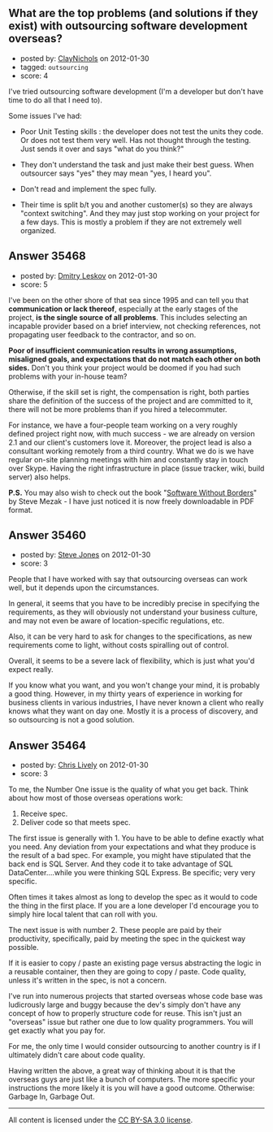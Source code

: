 ## What are the top problems (and solutions if they exist) with outsourcing software development overseas?

- posted by: [ClayNichols](https://stackexchange.com/users/-1/3534-claynichols) on 2012-01-30
- tagged: `outsourcing`
- score: 4


I've tried outsourcing software development (I'm a developer but don't have time to do all that I need to).

Some issues I've had:

* Poor Unit Testing skills : the developer does not test the units they code. Or does not test them very well. Has not thought through the testing. Just sends it over and says "what do you think?"

*  They don't understand the task and just make their best guess. When outsourcer says "yes" they may mean "yes, I heard you".

*  Don't read and implement the spec fully.
*  Their time is split b/t you and another customer(s) so they are always "context switching". And they may just stop working on your project for a few days. This is mostly a problem if they are not extremely well organized.



## Answer 35468

- posted by: [Dmitry Leskov](https://stackexchange.com/users/-1/2093-dmitry-leskov) on 2012-01-30
- score: 5

I've been on the other shore of that sea since 1995 and can tell you that  __communication or lack thereof__, especially at the early stages of the project, __is the single source of all problems__. This includes selecting an incapable provider based on a brief interview, not checking references, not propagating user feedback to the contractor, and so on.

__Poor of insufficient communication results in wrong assumptions, misaligned goals, and expectations that do not match each other on both sides.__ Don't you think your project would be doomed if you had such problems with your in-house team?

Otherwise, if the skill set is right, the compensation is right, both parties share the definition of the success of the project and are committed to it, there will not be more problems than if you hired a telecommuter.

For instance, we have a four-people team working on a very roughly defined project right now, with much success - we are already on version 2.1 and our client's customers love it. Moreover, the project lead is also a consultant working remotely from a third country. What we do is we have regular on-site planning meetings with him and constantly stay in touch over Skype. Having the right infrastructure in place (issue tracker, wiki, build server) also helps.

**P.S.** You may also wish to check out the book "<a href="http://www.softwarewithoutbordersbook.com/">Software Without Borders</a>" by Steve Mezak - I have just noticed it is now freely downloadable in PDF format.


## Answer 35460

- posted by: [Steve Jones](https://stackexchange.com/users/-1/12985-steve-jones) on 2012-01-30
- score: 3

People that I have worked with say that outsourcing overseas can work well, but it depends upon the circumstances.

In general, it seems that you have to be incredibly precise in specifying the requirements, as they will obviously not understand your business culture, and may not even be aware of location-specific regulations, etc.

Also, it can be very hard to ask for changes to the specifications, as new requirements come to light, without costs spiralling out of control.

Overall, it seems to be a severe lack of flexibility, which is just what you'd expect really.

If you know what you want, and you won't change your mind, it is probably a good thing. However, in my thirty years of experience in working for business clients in various industries, I have never known a client who really knows what they want on day one. Mostly it is a process of discovery, and so outsourcing is not a good solution.


## Answer 35464

- posted by: [Chris Lively](https://stackexchange.com/users/-1/1306-chris-lively) on 2012-01-30
- score: 3

To me, the Number One issue is the quality of what you get back.  Think about how most of those overseas operations work:

1. Receive spec.
2. Deliver code so that meets spec.


The first issue is generally with 1.  You have to be able to define exactly what you need.  Any deviation from your expectations and what they produce is the result of a bad spec.  For example, you might have stipulated that the back end is SQL Server.  And they code it to take advantage of SQL DataCenter....while you were thinking SQL Express.  Be specific; very very specific.

Often times it takes almost as long to develop the spec as it would to code the thing in the first place.   If you are a lone developer I'd encourage you to simply hire local talent that can roll with you.

The next issue is with number 2.  These people are paid by their productivity, specifically, paid by meeting the spec in the quickest way possible.  

If it is easier to copy / paste an existing page versus abstracting the logic in a reusable container, then they are going to copy / paste.  Code quality, unless it's written in the spec, is not a concern.  

I've run into numerous projects that started overseas whose code base was ludicrously large and buggy because the dev's simply don't have any concept of how to properly structure code for reuse.  This isn't just an "overseas" issue but rather one due to low quality programmers.  You will get exactly what you pay for.

For me, the only time I would consider outsourcing to another country is if I ultimately didn't care about code quality.


Having written the above, a great way of thinking about it is that the overseas guys are just like a bunch of computers.  The more specific your instructions the more likely it is you will have a good outcome.  Otherwise: Garbage In, Garbage Out.



---

All content is licensed under the [CC BY-SA 3.0 license](https://creativecommons.org/licenses/by-sa/3.0/).
